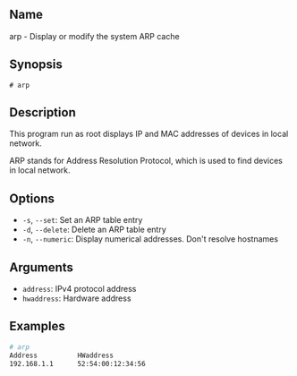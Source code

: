 ## Name

arp - Display or modify the system ARP cache

## Synopsis

```**sh
# arp
```

## Description

This program run as root displays IP and MAC addresses of devices in local network.

ARP stands for Address Resolution Protocol, which is used to find devices in local network.

## Options

-   `-s`, `--set`: Set an ARP table entry
-   `-d`, `--delete`: Delete an ARP table entry
-   `-n`, `--numeric`: Display numerical addresses. Don't resolve hostnames

## Arguments

-   `address`: IPv4 protocol address
-   `hwaddress`: Hardware address

## Examples

```sh
# arp
Address          HWaddress
192.168.1.1      52:54:00:12:34:56
```
